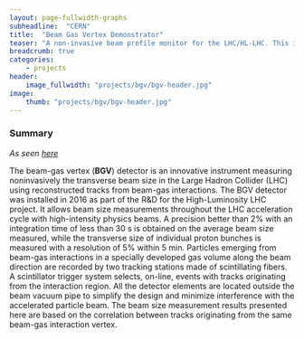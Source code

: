 ```yaml
---
layout: page-fullwidth-graphs
subheadline:  "CERN"
title:  "Beam Gas Vertex Demonstrator"
teaser: "A non-invasive beam profile monitor for the LHC/HL-LHC. This is more than just a project ! This is almost a HEP experiment. But for beam diagnostics. So not really a HEP experiment. Still my PhD though and a really cool project. It involves superb mechanical engineering, state-of-the-art detectors, expensive electronics and a potent CPU farm. Also cables. A lot of cables."
breadcrumb: true
categories:
    - projects
header:
    image_fullwidth: "projects/bgv/bgv-header.jpg"
image:
    thumb: "projects/bgv/bgv-header.jpg"
---
```



### Summary

_As seen [here](https://journals.aps.org/prab/abstract/10.1103/PhysRevAccelBeams.22.042801)_ 

The beam-gas vertex (__BGV__) detector is an innovative instrument measuring noninvasively the transverse beam size in the Large Hadron Collider (LHC) using reconstructed tracks from beam-gas interactions. The BGV detector was installed in 2016 as part of the R&D for the High-Luminosity LHC project. It allows beam size measurements throughout the LHC acceleration cycle with high-intensity physics beams. 
A precision better than 2% with an integration time of less than 30 s is obtained on the average beam size measured, while the transverse size of individual proton bunches is measured with a resolution of 5% within 5 min. 
Particles emerging from beam-gas interactions in a specially developed gas volume along the beam direction are recorded by two tracking stations made of scintillating fibers. A scintillator trigger system selects, on-line, events with tracks originating from the interaction region. 
All the detector elements are located outside the beam vacuum pipe to simplify the design and minimize interference with the accelerated particle beam. The beam size measurement results presented here are based on the correlation between tracks originating from the same beam-gas interaction vertex.